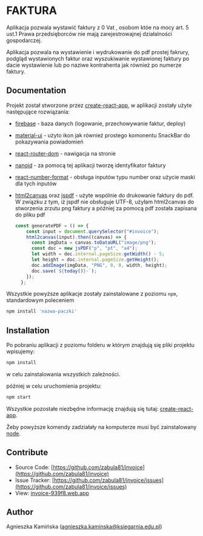 # FAKTURA

Aplikacja pozwala wystawić faktury z 0 Vat , osobom któe na mocy art. 5 ust.1 Prawa przedsięborców nie mają zarejestrowajnej działalności gospodarczej.

Aplikacja pozwala na wystawienie i wydrukowanie do pdf prostej fakrury, podgląd wystawionych faktur oraz wyszukiwanie wystawionej faktury po dacie wystawienie lub po naziwe kontrahenta jak również po numerze faktury.

## Documentation

Projekt został stworzone przez [create-react-app](https://github.com/facebook/create-react-app), w aplikacji zostały użyte następujące rozwiązania:

* [firebase](https://www.npmjs.com/package/firebase) - baza danych (logowanie, przechowywanie faktur, deploy)
* [material-ui](https://material-ui.com/) - użyto ikon jak również prostego komonentu SnackBar do pokazywania powiadomień
* [react-router-dom](https://reactrouter.com/web/guides/quick-start) - nawigacja na stronie
* [nanoid](https://www.npmjs.com/package/nanoid) - za pomocą tej aplikacji tworzę identyfikator faktury
* [react-number-format](https://www.npmjs.com/package/react-number-format) - obsługa inputów typu number oraz użycie maski dla tych inputów
* [html2canvas](https://www.npmjs.com/package/html2canvas) oraz [jspdf](https://www.npmjs.com/package/jspdf) - użyte wspólnie do drukowanie faktury do pdf. W związku z tym, iż jspdf nie obsługuje UTF-8, użyłam html2canvas do stworzenia zrzutu png faktury a później za pomocą pdf została zapisana do pliku pdf
  
  ```javascript
  const generatePDF = () => {
      const input = document.querySelector("#invoice");
      html2canvas(input).then((canvas) => {
        const imgData = canvas.toDataURL("image/png");
        const doc = new jsPDF("p", "pt", "a4");
        let width = doc.internal.pageSize.getWidth() - 5;
        let height = doc.internal.pageSize.getHeight();
        doc.addImage(imgData, "PNG", 0, 0, width, height);
        doc.save(`${today()}-`);
      });
    };
  ```

Wszystkie powyższe aplikacje zostały zainstalowane z poziomu `npm`, standardowym poleceniem

```javascript
npm install 'nazwa-paczki'
```

## Installation

Po pobraniu aplikacji z poziomu folderu w którym znajdują się pliki projektu wpisujemy:

```javascript
npm install
```

w celu zainstalowania wszystkich zależności.

później w celu uruchomienia projektu:

```javascript
npm start
```

Wszystkie pozostałe niezbędne informację znajdują się tutaj: [create-react-app](https://github.com/facebook/create-react-app).

Żeby powyższe komendy zadziałały na komputerze musi być zainstalowany [node](https://nodejs.org/en/).

## Contribute

* Source Code:  [https://github.com/zabula81/invoice](https://github.com/zabula81/invoice)
* Issue Tracker:  [https://github.com/zabula81/invoice/issues](https://github.com/zabula81/invoice/issues)
* View: [invoice-939f8.web.app](https://invoice-939f8.web.app/)

## Author

Agnieszka Kamińska (agnieszka.kaminska@ksiegarnia.edu.pl)

